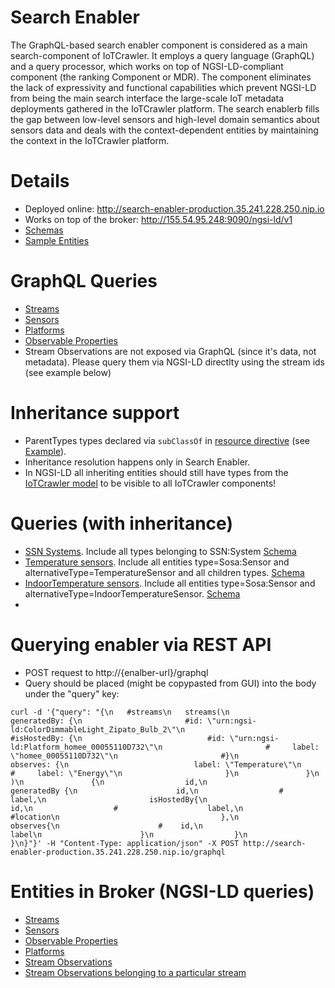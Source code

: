 # Search Enabler

The GraphQL-based search enabler component is considered as a main search-component of
IoTCrawler. It employs a query language (GraphQL) and a query processor,
which works on top of NGSI-LD-compliant component (the ranking Component or MDR). The  component eliminates the lack of expressivity and functional capabilities which prevent NGSI-LD from being the main search interface the large-scale IoT metadata deployments gathered in the IoTCrawler platform. The search enablerb fills the gap between low-level sensors and high-level domain semantics about sensors data and deals with the context-dependent entities by maintaining the context in the IoTCrawler platform. 


# Details

* Deployed online: http://search-enabler-production.35.241.228.250.nip.io    
* Works on top of the broker: http://155.54.95.248:9090/ngsi-ld/v1
* [Schemas](src/resources/schemas)
* [Sample Entities](samples)


# GraphQL Queries

* [Streams](http://search-enabler-production.35.241.228.250.nip.io/?query=%7B%0A%20%20%20%23streams%0A%20%20%20streams(%0A%20%20%20%20%20%20%20%20%20%20%20%20generatedBy%3A%20%7B%0A%20%20%20%20%20%20%20%20%20%20%20%20%20%20%20%20%20%20%20%20%20%20%20%23id%3A%20%22urn%3Angsi-ld%3AColorDimmableLight_Zipato_Bulb_2%22%0A%20%20%20%20%20%20%20%20%20%20%20%20%20%20%20%20%20%20%20%20%20%20%20%23isHostedBy%3A%20%7B%0A%20%20%20%20%20%20%20%20%20%20%20%20%20%20%20%20%20%20%20%20%20%20%20%20%20%20%20%20%23id%3A%20%22urn%3Angsi-ld%3APlatform_homee_00055110D732%22%0A%20%20%20%20%20%20%20%20%20%20%20%20%20%20%20%20%20%20%20%20%20%20%20%23%20%20%20%20%20label%3A%20%22homee_00055110D732%22%0A%20%20%20%20%20%20%20%20%20%20%20%20%20%20%20%20%20%20%20%20%20%20%20%23%7D%0A%20%20%20%20%20%20%20%20%20%20%20%20%20%20%20%20%20%20%20%20%20%20%20observes%3A%20%7B%0A%20%20%20%20%20%20%20%20%20%20%20%20%20%20%20%20%20%20%20%20%20%20%20%20%20%20%20%20label%3A%20%22Temperature%22%0A%20%20%20%20%20%20%20%20%20%20%20%20%20%20%20%20%20%20%20%20%20%20%20%23%20%20%20%20%20label%3A%20%22Energy%22%0A%20%20%20%20%20%20%20%20%20%20%20%20%20%20%20%20%20%20%20%20%20%20%20%7D%0A%20%20%20%20%20%20%20%20%20%20%20%20%20%20%20%7D%0A%20%20%20%20%20%20%20%20%20%20%20%20%20%20%20)%0A%20%20%20%20%20%20%20%20%20%20%20%20%20%20%20%7B%0A%20%20%20%20%20%20%20%20%20%20%20%20%20%20%20%20%20%20id%2C%0A%20%20%20%20%20%20%20%20%20%20%20%20%20%20%20%20%20%20generatedBy%20%7B%0A%20%20%20%20%20%20%20%20%20%20%20%20%20%20%20%20%20%20%20%20%20%20id%2C%0A%20%20%20%20%20%20%20%20%20%20%20%20%20%20%20%20%20%20%23%20%20%20%20label%2C%0A%20%20%20%20%20%20%20%20%20%20%20%20%20%20%20%20%20%20%20%20%20%20%20isHostedBy%7B%0A%20%20%20%20%20%20%20%20%20%20%20%20%20%20%20%20%20%20%20%20%20%20%20%20%20%20%20%20%20%20%20%20%20%20%20%20%20%20id%2C%0A%20%20%20%20%20%20%20%20%20%20%20%20%20%20%20%20%20%20%23%20%20%20%20%20%20%20%20%20%20%20%20%20%20%20%20%20%20%20%20label%2C%0A%20%20%20%20%20%20%20%20%20%20%20%20%20%20%20%20%20%20%20%20%20%20%20%20%20%20%20%20%20%20%20%20%20%20%20%20%20%20%23location%0A%20%20%20%20%20%20%20%20%20%20%20%20%20%20%20%20%20%20%20%20%20%20%20%20%20%20%20%20%20%20%20%20%20%20%20%20%7D%2C%0A%20%20%20%20%20%20%20%20%20%20%20%20%20%20%20%20%20%20%20%20%20%20observes%7B%0A%20%20%20%20%20%20%20%20%20%20%20%20%20%20%20%20%20%20%20%20%20%20%23%20%20%20%20id%2C%0A%20%20%20%20%20%20%20%20%20%20%20%20%20%20%20%20%20%20%20%20%20%20%20%20%20%20label%0A%20%20%20%20%20%20%20%20%20%20%20%20%20%20%20%20%20%20%20%20%20%20%7D%0A%20%20%20%20%20%20%20%20%20%20%20%20%20%20%20%20%20%20%7D%0A%20%20%20%20%20%20%20%20%20%20%20%20%20%20%7D%0A%7D)
* [Sensors](http://search-enabler-production.35.241.228.250.nip.io/?query=%7B%0A%20%20%20sensors%0A%20%20%20%23sensors(%0A%20%20%20%20%23isHostedBy%3A%20%7B%0A%20%20%20%20%23%20%20%20%20%20%20%20%20%20%20%20%20%20%20%20label%3A%20%22AEON%20Labs%20ZW100%20MultiSensor%206%22%0A%20%20%20%20%23%20%20%20%20%20%20%20%20%20%20%20%20%20%20%20%20label%3A%20%22FIBARO%20System%20FGWPE%2FF%20Wall%20Plug%20Gen5%22%0A%20%20%20%20%23%20%20%20%20%20%20%20%20%20%20%20%7D%2C%0A%20%20%20%20%23observes%3A%20%7B%20label%3A%20%22Temperature%22%20%7D%0A%20%20%20%23)%0A%20%20%20%7B%0A%20%20%20%20%20%20%20%20%20%20%20id%2C%0A%20%20%20%20%20%20%20%20%20%20%20label%2C%0A%20%20%20%20%20%20%20%20%20%20%20observes%20%7B%0A%20%20%20%20%20%20%20%20%20%20%20%20%20%20%20id%2C%0A%20%20%20%20%20%20%20%20%20%20%20%20%20%20%20label%0A%20%20%20%20%20%20%20%20%20%20%20%7D%2C%0A%20%20%20%20%20%20%20%20%20%20%20isHostedBy%7B%0A%20%20%20%20%20%20%20%20%20%20%20%20%20%20%20%20%20%20%20%20%20%20%20id%2C%0A%20%20%20%20%20%20%20%20%20%20%20%20%20%20%20%20%20%20%20%20%20%20%20label%2C%0A%20%20%20%20%20%20%20%20%20%20%20%20%20%20%20%20%20%20%20%20%20%20%20hosts%7B%0A%20%20%20%20%20%20%20%20%20%20%20%20%20%20%20%20%20%20%20%20%20%20%20%20%20%20%20%20%20%20%20%20%20id%2C%0A%20%20%20%20%20%20%20%20%20%20%20%20%20%20%20%20%20%20%20%20%20%20%20%20%20%20%20%20%20%20%20%20%20label%0A%20%20%20%20%20%20%20%20%20%20%20%20%20%20%20%20%20%20%20%20%20%20%20%20%20%20%20%20%20%20%20%7D%0A%20%20%20%20%20%20%20%20%20%20%20%20%20%20%20%20%20%20%20%20%20%7D%0A%20%20%7D%0A%7D)
* [Platforms](http://search-enabler-production.35.241.228.250.nip.io/?query=%7B%0A%20%20%20platforms%0A%20%20%20%23platforms(%0A%20%20%20%23%20%20%20%20%20%20%20%20%20hosts%3A%20%7B%0A%20%20%20%23%20%20%20%20%20%20%20%20%20%20%20%20%20%20%20%20%20observes%3A%20%7B%0A%20%20%20%23%20%20%20%20%20%20%20%20%20%20%20%20%20%20%20%20%20%20%20%20%20%20%20%20%20%20%20%20%20%23id%3A%20%22iotc%3AProperty_FIBARO%2BSystem%2BFGWPE%252FF%2BWall%2BPlug%2BGen5_CurrentEnergyUse%22%0A%20%20%20%23%20%20%20%20%20%20%20%20%20%20%20%20%20%20%20%20%20%20%20%20%20%20%20%20%20%20%20%20%20label%3A%20%22Energy%22%0A%20%20%20%23%20%20%20%20%20%20%20%20%20%20%20%20%20%20%20%20%20%20%20%20%20%20%20%20%20%20%20%7D%0A%20%20%20%23%20%20%20%20%20%20%20%20%20%7D)%0A%20%20%20%7B%0A%20%20%20%20%20%20%20%20%20%20%20id%2C%0A%20%20%20%20%20%20%20%20%20%20%20label%2C%0A%20%20%20%20%20%20%20%20%20%20%20%23location%0A%20%20%20%20%20%20%20%20%20%20%20hosts%7B%0A%20%20%20%20%20%20%20%20%20%20%20%20%20%20%20%20id%0A%20%20%20%20%20%20%20%20%20%20%20%20%20%20%20%20label%0A%20%20%20%20%20%20%20%20%20%20%20%7D%0A%20%20%20%7D%0A%7D)
* [Observable Properties](http://search-enabler-production.35.241.228.250.nip.io/?query=%7B%0A%20%20observableProperties%7B%0A%20%20%20%20id%2C%0A%20%20%20%20label%2C%0A%20%20%20%20isObservedBy%20%7B%0A%20%20%20%20%20%20%20%20id%2C%0A%20%20%20%20%20%20%20%20label%0A%20%20%20%20%7D%0A%20%20%7D%0A%7D)
* Stream Observations are not exposed via GraphQL (since it's data, not metadata). Please query them via NGSI-LD directlty using the stream ids (see example below)

# Inheritance support
* ParentTypes types declared via `subClassOf` in [resource directive](src/resources/schemas/iotcrawler.graphqls#L8) (see [Example](src/resources/schemas/iotcrawler.graphqls#L72)). 
* Inheritance resolution happens only in Search Enabler. 
* In NGSI-LD all inheriting entities should still have types from the [IoTCrawler model](https://gitlab.iotcrawler.net/core/iotcrawler_core/-/wikis/IoTCrawler-Conceptual-model) to be visible to all IoTCrawler components!
 

# Queries (with inheritance)
* [SSN Systems](http://search-enabler-production.35.241.228.250.nip.io/?query=%7B%0A%20%20%20systems%0A%20%20%20%7B%0A%20%20%20%20%20%20%20%20%20%20%20id%2C%0A%20%20%20%20%20%20%20%20%20%20%20type%0A%20%20%20%20%20%20%20%20%20%20%20isHostedBy%7B%0A%20%20%20%20%20%20%20%20%20%20%20%20%20%20%20%20id%2C%0A%20%20%20%20%20%20%20%20%20%20%20%20%20%20%20%20type%0A%20%20%20%20%20%20%20%20%20%20%20%7D%0A%20%20%20%7D%0A%7D). Include all types belonging to SSN:System [Schema](src/resources/schemas/iotcrawler.graphqls)
* [Temperature sensors](http://search-enabler-production.35.241.228.250.nip.io/?query=%7B%0A%20%20%20temperatureSensors%0A%20%20%20%7B%0A%20%20%20%20%20%20%20%20%20%20%20id%2C%0A%20%20%20%20%20%20%20%20%20%20%20type%2C%0A%20%20%20%20%20%20%20%20%20%20%20alternativeType%2C%0A%20%20%20%20%20%20%20%20%20%20%20label%2C%0A%20%20%20%20%20%20%20%20%20%20%20observes%20%7B%0A%20%20%20%20%20%20%20%20%20%20%20%20%20%20%20id%2C%0A%20%20%20%20%20%20%20%20%20%20%20%20%20%20%20label%0A%20%20%20%20%20%20%20%20%20%20%20%7D%2C%0A%20%20%20%20%20%20%20%20%20%20%20isHostedBy%7B%0A%20%20%20%20%20%20%20%20%20%20%20%20%20%20%20%20%20%20%20%20%20%20%20id%2C%0A%20%20%20%20%20%20%20%20%20%20%20%20%20%20%20%20%20%20%20%20%20%20%20label%2C%0A%20%20%20%20%20%20%20%20%20%20%20%20%20%20%20%20%20%20%20%20%20%20%20hosts%7B%0A%20%20%20%20%20%20%20%20%20%20%20%20%20%20%20%20%20%20%20%20%20%20%20%20%20%20%20%20%20%20%20%20%20id%2C%0A%20%20%20%20%20%20%20%20%20%20%20%20%20%20%20%20%20%20%20%20%20%20%20%20%20%20%20%20%20%20%20%20%20label%0A%20%20%20%20%20%20%20%20%20%20%20%20%20%20%20%20%20%20%20%20%20%20%20%20%20%20%20%20%20%20%20%7D%0A%20%20%20%20%20%20%20%20%20%20%20%20%20%20%20%20%20%20%20%20%20%7D%0A%20%20%7D%0A%7D). Include all entities type=Sosa:Sensor and alternativeType=TemperatureSensor and all children types. [Schema](src/resources/schemas/smartConnect.graphqls)
* [IndoorTemperature sensors](http://search-enabler-production.35.241.228.250.nip.io/?query=%7B%0A%20%20%20indoorTemperatureSensors%0A%20%20%20%7B%0A%20%20%20%20%20%20%20%20%20%20%20id%2C%0A%20%20%20%20%20%20%20%20%20%20%20type%2C%0A%20%20%20%20%20%20%20%20%20%20%20alternativeType%2C%0A%20%20%20%20%20%20%20%20%20%20%20label%2C%0A%20%20%20%20%20%20%20%20%20%20%20observes%20%7B%0A%20%20%20%20%20%20%20%20%20%20%20%20%20%20%20id%2C%0A%20%20%20%20%20%20%20%20%20%20%20%20%20%20%20label%0A%20%20%20%20%20%20%20%20%20%20%20%7D%2C%0A%20%20%20%20%20%20%20%20%20%20%20isHostedBy%7B%0A%20%20%20%20%20%20%20%20%20%20%20%20%20%20%20%20%20%20%20%20%20%20%20id%2C%0A%20%20%20%20%20%20%20%20%20%20%20%20%20%20%20%20%20%20%20%20%20%20%20label%2C%0A%20%20%20%20%20%20%20%20%20%20%20%20%20%20%20%20%20%20%20%20%20%20%20hosts%7B%0A%20%20%20%20%20%20%20%20%20%20%20%20%20%20%20%20%20%20%20%20%20%20%20%20%20%20%20%20%20%20%20%20%20id%2C%0A%20%20%20%20%20%20%20%20%20%20%20%20%20%20%20%20%20%20%20%20%20%20%20%20%20%20%20%20%20%20%20%20%20label%0A%20%20%20%20%20%20%20%20%20%20%20%20%20%20%20%20%20%20%20%20%20%20%20%20%20%20%20%20%20%20%20%7D%0A%20%20%20%20%20%20%20%20%20%20%20%20%20%20%20%20%20%20%20%20%20%7D%0A%20%20%7D%0A%7D). Include all entities type=Sosa:Sensor and alternativeType=IndoorTemperatureSensor. [Schema](src/resources/schemas/smartConnect.graphqls)
* 

# Querying enabler via REST API
* POST request to http://{enalber-url}/graphql
* Query should be placed (might be copypasted from GUI) into the body under the "query" key:
```
curl -d '{"query": "{\n   #streams\n   streams(\n            generatedBy: {\n                       #id: \"urn:ngsi-ld:ColorDimmableLight_Zipato_Bulb_2\"\n                       #isHostedBy: {\n                            #id: \"urn:ngsi-ld:Platform_homee_00055110D732\"\n                       #     label: \"homee_00055110D732\"\n                       #}\n                       observes: {\n                            label: \"Temperature\"\n                       #     label: \"Energy\"\n                       }\n               }\n               )\n               {\n                  id,\n                  generatedBy {\n                      id,\n                  #    label,\n                       isHostedBy{\n                                      id,\n                  #                    label,\n                                      #location\n                                    },\n                      observes{\n                      #    id,\n                          label\n                      }\n                  }\n              }\n}"}' -H "Content-Type: application/json" -X POST http://search-enabler-production.35.241.228.250.nip.io/graphql
```

# Entities in Broker (NGSI-LD queries)
* [Streams](http://155.54.95.248:9090/ngsi-ld/v1/entities?type=http%3A%2F%2Fpurl.org%2Fiot%2Fontology%2Fiot-stream%23IotStream)
* [Sensors](http://155.54.95.248:9090/ngsi-ld/v1/entities?type=http://www.w3.org/ns/sosa/Sensor)
* [Observable Properties](http://155.54.95.248:9090/ngsi-ld/v1/entities?type=http://www.w3.org/ns/sosa/ObservableProperty)
* [Platforms](http://155.54.95.248:9090/ngsi-ld/v1/entities?type=http://www.w3.org/ns/sosa/Platform)
* [Stream Observations](http://155.54.95.248:9090/ngsi-ld/v1/entities?type=http%3A%2F%2Fpurl.org%2Fiot%2Fontology%2Fiot-stream%23StreamObservation)
* [Stream Observations belonging to a particular stream](http://155.54.95.248:9090/ngsi-ld/v1/entities?type=http%3A%2F%2Fpurl.org%2Fiot%2Fontology%2Fiot-stream%23StreamObservation&q=http://purl.org/iot/ontology/iot-stream%23belongsTo==urn:ngsi-ld:Stream_c2072a22-4d81-4d7c-a38c-af9458b8f309)